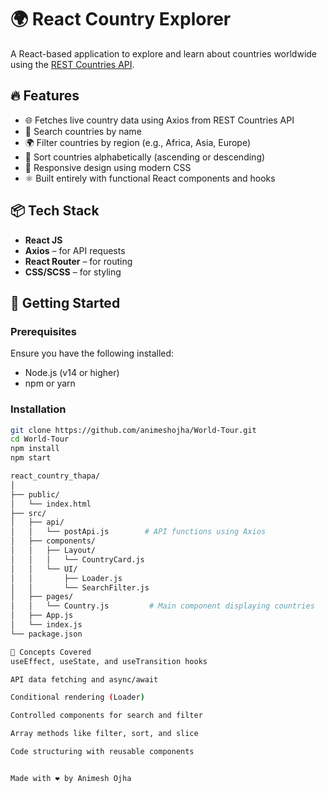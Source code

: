 # 🌍 React Country Explorer

A React-based application to explore and learn about countries worldwide using the [REST Countries API](https://restcountries.com/).


## 🔥 Features

- 🌐 Fetches live country data using Axios from REST Countries API
- 🔎 Search countries by name
- 🌍 Filter countries by region (e.g., Africa, Asia, Europe)
- 🔁 Sort countries alphabetically (ascending or descending)
- 📱 Responsive design using modern CSS
- ⚛️ Built entirely with functional React components and hooks

## 📦 Tech Stack

- **React JS**
- **Axios** – for API requests
- **React Router** – for routing
- **CSS/SCSS** – for styling

## 🚀 Getting Started

### Prerequisites

Ensure you have the following installed:

- Node.js (v14 or higher)
- npm or yarn

### Installation

```bash
git clone https://github.com/animeshojha/World-Tour.git
cd World-Tour
npm install
npm start

react_country_thapa/
│
├── public/
│   └── index.html
├── src/
│   ├── api/
│   │   └── postApi.js        # API functions using Axios
│   ├── components/
│   │   ├── Layout/
│   │   │   └── CountryCard.js
│   │   └── UI/
│   │       ├── Loader.js
│   │       └── SearchFilter.js
│   ├── pages/
│   │   └── Country.js         # Main component displaying countries
│   ├── App.js
│   └── index.js
└── package.json

🧠 Concepts Covered
useEffect, useState, and useTransition hooks

API data fetching and async/await

Conditional rendering (Loader)

Controlled components for search and filter

Array methods like filter, sort, and slice

Code structuring with reusable components


Made with ❤️ by Animesh Ojha
